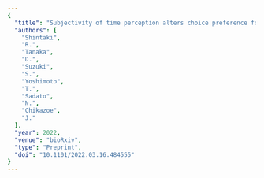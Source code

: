 ```yaml
---
{
  "title": "Subjectivity of time perception alters choice preference for future rewards through fronto-striatal value signal dynamics",
  "authors": [
    "Shintaki",
    "R.",
    "Tanaka",
    "D.",
    "Suzuki",
    "S.",
    "Yoshimoto",
    "T.",
    "Sadato",
    "N.",
    "Chikazoe",
    "J."
  ],
  "year": 2022,
  "venue": "bioRxiv",
  "type": "Preprint",
  "doi": "10.1101/2022.03.16.484555"
}
---
```

